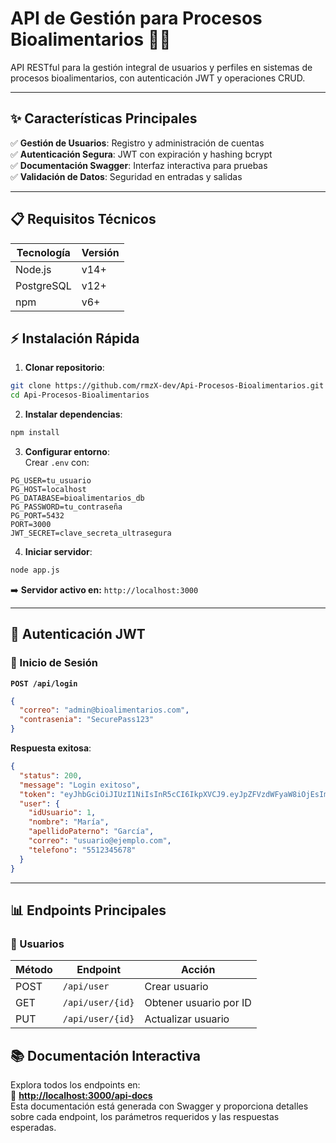 # **API de Gestión para Procesos Bioalimentarios** 🍏🔬

API RESTful para la gestión integral de usuarios y perfiles en sistemas de procesos bioalimentarios, con autenticación JWT y operaciones CRUD.

---

## **✨ Características Principales**

✅ **Gestión de Usuarios**: Registro y administración de cuentas  
✅ **Autenticación Segura**: JWT con expiración y hashing bcrypt  
✅ **Documentación Swagger**: Interfaz interactiva para pruebas  
✅ **Validación de Datos**: Seguridad en entradas y salidas

---

## **📋 Requisitos Técnicos**

| Tecnología | Versión |
| ---------- | ------- |
| Node.js    | v14+    |
| PostgreSQL | v12+    |
| npm        | v6+     |

## **⚡ Instalación Rápida**

1. **Clonar repositorio**:

```bash
git clone https://github.com/rmzX-dev/Api-Procesos-Bioalimentarios.git
cd Api-Procesos-Bioalimentarios
```

2. **Instalar dependencias**:

```bash
npm install
```

3. **Configurar entorno**:  
   Crear `.env` con:

```env
PG_USER=tu_usuario
PG_HOST=localhost
PG_DATABASE=bioalimentarios_db
PG_PASSWORD=tu_contraseña
PG_PORT=5432
PORT=3000
JWT_SECRET=clave_secreta_ultrasegura
```

4. **Iniciar servidor**:

```bash
node app.js
```

➡️ **Servidor activo en:** `http://localhost:3000`

---

## **🔐 Autenticación JWT**

### **🔑 Inicio de Sesión**

**`POST /api/login`**

```json
{
  "correo": "admin@bioalimentarios.com",
  "contrasenia": "SecurePass123"
}
```

**Respuesta exitosa**:

```json
{
  "status": 200,
  "message": "Login exitoso",
  "token": "eyJhbGciOiJIUzI1NiIsInR5cCI6IkpXVCJ9.eyJpZFVzdWFyaW8iOjEsImNvcnJlbyI6InVzdWFyaW9AZWplbXBsby5jb20iLCJpYXQiOjE2OT...",
  "user": {
    "idUsuario": 1,
    "nombre": "María",
    "apellidoPaterno": "García",
    "correo": "usuario@ejemplo.com",
    "telefono": "5512345678"
  }
}
```

---

## **📊 Endpoints Principales**

### **👥 Usuarios**

| Método | Endpoint         | Acción                 |
| ------ | ---------------- | ---------------------- |
| POST   | `/api/user`      | Crear usuario          |
| GET    | `/api/user/{id}` | Obtener usuario por ID |
| PUT    | `/api/user/{id}` | Actualizar usuario     |

## **📚 Documentación Interactiva**

Explora todos los endpoints en:  
🔗 **[http://localhost:3000/api-docs](http://localhost:3000/api-docs)**  
Esta documentación está generada con Swagger y proporciona detalles sobre cada endpoint, los parámetros requeridos y las respuestas esperadas.

